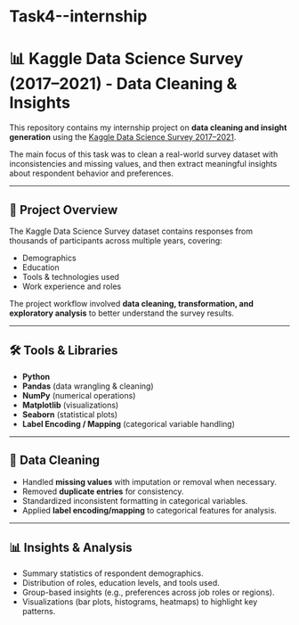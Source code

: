 # Task4--internship

# 📊 Kaggle Data Science Survey (2017–2021) - Data Cleaning & Insights

This repository contains my internship project on **data cleaning and insight generation** using the [Kaggle Data Science Survey 2017–2021](https://www.kaggle.com/datasets/andradaolteanu/kaggle-data-science-survey-20172021).  

The main focus of this task was to clean a real-world survey dataset with inconsistencies and missing values, and then extract meaningful insights about respondent behavior and preferences.

---

## 📌 Project Overview
The Kaggle Data Science Survey dataset contains responses from thousands of participants across multiple years, covering:
- Demographics  
- Education  
- Tools & technologies used  
- Work experience and roles  

The project workflow involved **data cleaning, transformation, and exploratory analysis** to better understand the survey results.

---

## 🛠️ Tools & Libraries
- **Python**
- **Pandas** (data wrangling & cleaning)
- **NumPy** (numerical operations)
- **Matplotlib** (visualizations)
- **Seaborn** (statistical plots)
- **Label Encoding / Mapping** (categorical variable handling)

---

## 🧹 Data Cleaning
- Handled **missing values** with imputation or removal when necessary.  
- Removed **duplicate entries** for consistency.  
- Standardized inconsistent formatting in categorical variables.  
- Applied **label encoding/mapping** to categorical features for analysis.  

---

## 📊 Insights & Analysis
- Summary statistics of respondent demographics.  
- Distribution of roles, education levels, and tools used.  
- Group-based insights (e.g., preferences across job roles or regions).  
- Visualizations (bar plots, histograms, heatmaps) to highlight key patterns.  
